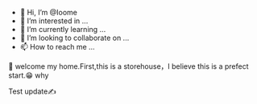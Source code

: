 - 👋 Hi, I’m @Ioome
- 👀 I’m interested in ...
- 🌱 I’m currently learning ...
- 💞️ I’m looking to collaborate on ...
- 📫 How to reach me ...

🦍
welcome my home.First,this is a storehouse，I believe this is a prefect start.😁 why

Test update✍️
